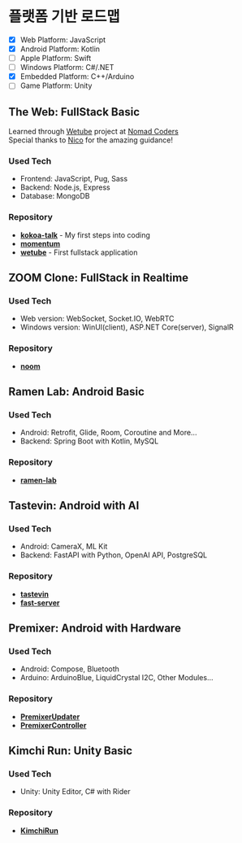 # 플랫폼 기반 로드맵

- [x] Web Platform: JavaScript
- [x] Android Platform: Kotlin
- [ ] Apple Platform: Swift
- [ ] Windows Platform: C#/.NET
- [x] Embedded Platform: C++/Arduino
- [ ] Game Platform: Unity

## The Web: FullStack Basic

Learned through [Wetube](https://github.com/yurucoder/wetube) project at [Nomad Coders](https://nomadcoders.co/wetube)  
Special thanks to [Nico](https://github.com/serranoarevalo) for the amazing guidance!

### Used Tech

- Frontend: JavaScript, Pug, Sass
- Backend: Node.js, Express
- Database: MongoDB

### Repository

- [**kokoa-talk**](https://github.com/yurucoder/kokoa-talk) - My first steps into coding
- [**momentum**](https://github.com/yurucoder/momentum)
- [**wetube**](https://github.com/yurucoder/wetube) - First fullstack application

## ZOOM Clone: FullStack in Realtime

### Used Tech

- Web version: WebSocket, Socket.IO, WebRTC
- Windows version: WinUI(client), ASP.NET Core(server), SignalR

### Repository

- [**noom**](https://github.com/yurucoder/noom)

## Ramen Lab: Android Basic

### Used Tech

- Android: Retrofit, Glide, Room, Coroutine and More...
- Backend: Spring Boot with Kotlin, MySQL

### Repository

- [**ramen-lab**](https://github.com/yurucoder/ramen-lab)

## Tastevin: Android with AI

### Used Tech

- Android: CameraX, ML Kit
- Backend: FastAPI with Python, OpenAI API, PostgreSQL

### Repository

- [**tastevin**](https://github.com/yurucoder/tastevin)
- [**fast-server**](https://github.com/yurucoder/fast-server)

## Premixer: Android with Hardware

### Used Tech

- Android: Compose, Bluetooth
- Arduino: ArduinoBlue, LiquidCrystal I2C, Other Modules...

### Repository

- [**PremixerUpdater**](https://github.com/yurucoder/PremixerUpdater)
- [**PremixerController**](https://github.com/yurucoder/PremixerController)

## Kimchi Run: Unity Basic

### Used Tech

- Unity: Unity Editor, C# with Rider

### Repository

- [**KimchiRun**](https://github.com/yurucoder/KimchiRun)
